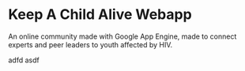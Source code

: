 # Keep A Child Alive Webapp

An online community made with Google App Engine, made to connect experts
and peer leaders to youth affected by HIV.

adfd
asdf
